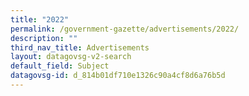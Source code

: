 ```yaml
---
title: "2022"
permalink: /government-gazette/advertisements/2022/
description: ""
third_nav_title: Advertisements
layout: datagovsg-v2-search
default_field: Subject
datagovsg-id: d_814b01df710e1326c90a4cf8d6a76b5d
---
```


